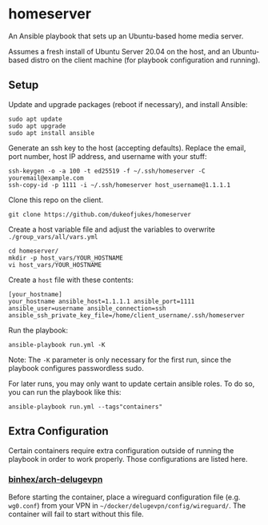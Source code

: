 # homeserver

An Ansible playbook that sets up an Ubuntu-based home media server.

Assumes a fresh install of Ubuntu Server 20.04 on the host, and an Ubuntu-based distro on the client machine (for playbook configuration and running).

## Setup

Update and upgrade packages (reboot if necessary), and install Ansible:

```
sudo apt update
sudo apt upgrade
sudo apt install ansible
```

Generate an ssh key to the host (accepting defaults). Replace the email, port number, host IP address, and username with your stuff:

```
ssh-keygen -o -a 100 -t ed25519 -f ~/.ssh/homeserver -C youremail@example.com
ssh-copy-id -p 1111 -i ~/.ssh/homeserver host_username@1.1.1.1
```

Clone this repo on the client.

```
git clone https://github.com/dukeofjukes/homeserver
```

Create a host variable file and adjust the variables to overwrite `./group_vars/all/vars.yml`

```
cd homeserver/
mkdir -p host_vars/YOUR_HOSTNAME
vi host_vars/YOUR_HOSTNAME
```

Create a `host` file with these contents:

```
[your_hostname]
your_hostname ansible_host=1.1.1.1 ansible_port=1111 ansible_user=username ansible_connection=ssh ansible_ssh_private_key_file=/home/client_username/.ssh/homeserver
```

Run the playbook:

```
ansible-playbook run.yml -K
```

Note: The `-K` parameter is only necessary for the first run, since the playbook configures passwordless sudo.

For later runs, you may only want to update certain ansible roles. To do so, you can run the playbook like this:

```
ansible-playbook run.yml --tags"containers"
```

## Extra Configuration

Certain containers require extra configuration outside of running the playbook in order to work properly. Those configurations are listed here.

### [binhex/arch-delugevpn](https://github.com/binhex/arch-delugevpn)

Before starting the container, place a wireguard configuration file (e.g. `wg0.conf`) from your VPN in `~/docker/delugevpn/config/wireguard/`. The container will fail to start without this file.
